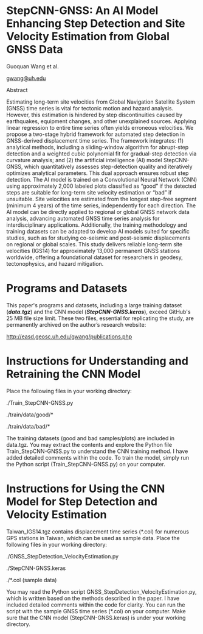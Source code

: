 # StepCNN-GNSS: An AI Model Enhancing Step Detection and Site Velocity Estimation from Global GNSS Data
Guoquan Wang et al.

gwang@uh.edu

Abstract

Estimating long-term site velocities from Global Navigation Satellite System (GNSS) time series is vital for tectonic motion and hazard analysis. However, this estimation is hindered by step discontinuities caused by earthquakes, equipment changes, and other unexplained sources. Applying linear regression to entire time series often yields erroneous velocities. We propose a two-stage hybrid framework for automated step detection in GNSS-derived displacement time series. The framework integrates: (1) analytical methods, including a sliding-window algorithm for abrupt-step detection and a weighted cubic polynomial fit for gradual-step detection via curvature analysis; and (2) the artificial intelligence (AI) model StepCNN-GNSS, which quantitatively assesses step-detection quality and iteratively optimizes analytical parameters. This dual approach ensures robust step detection. The AI model is trained on a Convolutional Neural Network (CNN) using approximately 2,000 labeled plots classified as “good” if the detected steps are suitable for long-term site velocity estimation or “bad” if unsuitable. Site velocities are estimated from the longest step-free segment (minimum 4 years) of the time series, independently for each direction. The AI model can be directly applied to regional or global GNSS network data analysis, advancing automated GNSS time series analysis for interdisciplinary applications. Additionally, the training methodology and training datasets can be adapted to develop AI models suited for specific studies, such as for studying co-seismic and post-seismic displacements on regional or global scales. This study delivers reliable long-term site velocities (IGS14) for approximately 13,000 permanent GNSS stations worldwide, offering a foundational dataset for researchers in geodesy, tectonophysics, and hazard mitigation. 


# Programs and Datasets

This paper's programs and datasets, including a large training dataset (***data.tgz***) and the CNN model (***StepCNN-GNSS.keras***), exceed GitHub's 25 MB file size limit. These two files, essential for replicating the study, are permanently archived on the author’s research website:

http://easd.geosc.uh.edu/gwang/publications.php

# Instructions for Understanding and Retraining the CNN Model

Place the following files in your working directory:

./Train_StepCNN-GNSS.py

./train/data/good/*

./train/data/bad/*

The training datasets (good and bad samples/plots) are included in data.tgz. You may extract the contents and explore the Python file Train_StepCNN-GNSS.py to understand the CNN training method. I have added detailed comments within the code. To train the model, simply run the Python script (Train_StepCNN-GNSS.py) on your computer.


# Instructions for Using the CNN Model for Step Detection and Velocity Estimation

Taiwan_IGS14.tgz contains displacement time series (*.col) for numerous GPS stations in Taiwan, which can be used as sample data. Place the following files in your working directory:

./GNSS_StepDetection_VelocityEstimation.py

./StepCNN-GNSS.keras

./*.col (sample data)

You may read the Python script GNSS_StepDetection_VelocityEstimation.py, which is written based on the methods described in the paper. I have included detailed comments within the code for clarity. You can run the script with the sample GNSS time series (*.col) on your computer. Make sure that the CNN model (StepCNN-GNSS.keras) is under your working directory.
